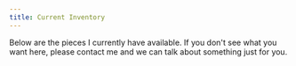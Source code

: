```yaml
---
title: Current Inventory
---
```

Below are the pieces I currently have available. If you don't see what you want here, please contact me and we can talk about something just for you.